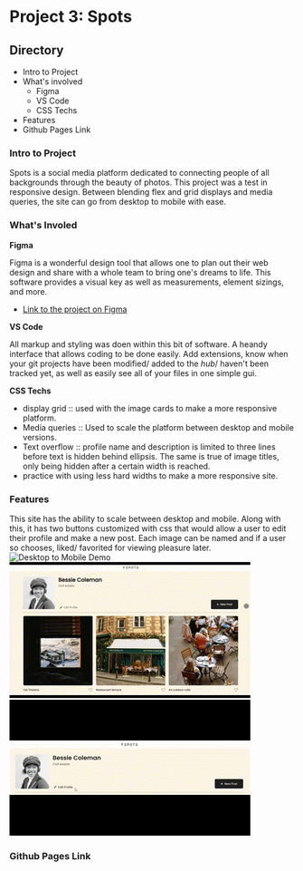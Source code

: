 # Project 3: Spots

## Directory 

* Intro to Project
* What's involved  
  * Figma  
  * VS Code
  * CSS Techs 
* Features  
* Github Pages Link

### Intro to Project
  
Spots is a social media platform dedicated to connecting people of all backgrounds through the beauty of photos.
This project was a test in responsive design. Between blending flex and grid displays and media queries, the site can go from desktop to mobile with ease. 

### What's Involed

  
**Figma**  
  
Figma is a wonderful design tool that allows one to plan out their web design and share with a whole team to bring one's dreams to life. This software provides a visual key as well as measurements, element sizings, and more.
* [Link to the project on Figma](https://www.figma.com/file/BBNm2bC3lj8QQMHlnqRsga/Sprint-3-Project-%E2%80%94-Spots?type=design&node-id=2%3A60&mode=design&t=afgNFybdorZO6cQo-1)  
  
**VS Code**  
  
  All markup and styling was doen within this bit of software. A heandy interface that allows coding to be done easily. Add extensions, know when your git projects have been modified/ added to the *hub*/ haven't been tracked yet, as well as easily see all of your files in one simple gui.

**CSS Techs**

* display grid :: used with the image cards to make a more responsive platform.
* Media queries :: Used to scale the platform between desktop and mobile versions.
* Text overflow :: profile name and description is limited to three lines before text is hidden behind ellipsis. The same is true of image titles, only being hidden after a certain width is reached.
* practice with using less hard widths to make a more responsive site.

### Features

This site has the ability to scale between desktop and mobile. Along with this, it has two buttons customized with css that would allow a user to edit their profile and make a new post. Each image can be named and if a user so chooses, liked/ favorited for viewing pleasure later. 
![Desktop to Mobile Demo](./images/demo/Desktop_to_Mobile.gif)
![Desktop scroll](./images/demo/Scroll.gif)
![Hover Demo](./images/demo/Hover_Demo.gif)

### Github Pages Link
